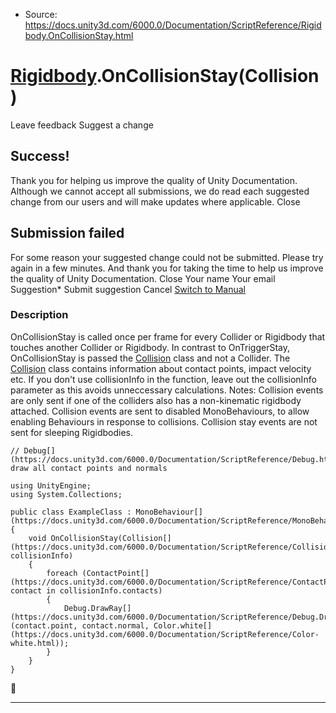 * Source: https://docs.unity3d.com/6000.0/Documentation/ScriptReference/Rigidbody.OnCollisionStay.html

#  [Rigidbody](https://docs.unity3d.com/6000.0/Documentation/ScriptReference/Rigidbody.html).OnCollisionStay(Collision)
Leave feedback
Suggest a change
## Success!
Thank you for helping us improve the quality of Unity Documentation. Although we cannot accept all submissions, we do read each suggested change from our users and will make updates where applicable.
Close
## Submission failed
For some reason your suggested change could not be submitted. Please <a>try again</a> in a few minutes. And thank you for taking the time to help us improve the quality of Unity Documentation.
Close
Your name Your email Suggestion* Submit suggestion
Cancel
[Switch to Manual](https://docs.unity3d.com/6000.0/Documentation/Manual/class-Rigidbody.html "Go to Rigidbody Component in the Manual")
### Description
OnCollisionStay is called once per frame for every Collider or Rigidbody that touches another Collider or Rigidbody.
In contrast to OnTriggerStay, OnCollisionStay is passed the [Collision](https://docs.unity3d.com/6000.0/Documentation/ScriptReference/Collision.html) class and not a Collider. The [Collision](https://docs.unity3d.com/6000.0/Documentation/ScriptReference/Collision.html) class contains information about contact points, impact velocity etc. If you don't use collisionInfo in the function, leave out the collisionInfo parameter as this avoids unneccessary calculations. Notes: Collision events are only sent if one of the colliders also has a non-kinematic rigidbody attached. Collision events are sent to disabled MonoBehaviours, to allow enabling Behaviours in response to collisions. Collision stay events are not sent for sleeping Rigidbodies.
```
// Debug[](https://docs.unity3d.com/6000.0/Documentation/ScriptReference/Debug.html)-draw all contact points and normals  
  
using UnityEngine;
using System.Collections;  
  
public class ExampleClass : MonoBehaviour[](https://docs.unity3d.com/6000.0/Documentation/ScriptReference/MonoBehaviour.html)
{
    void OnCollisionStay(Collision[](https://docs.unity3d.com/6000.0/Documentation/ScriptReference/Collision.html) collisionInfo)
    {
        foreach (ContactPoint[](https://docs.unity3d.com/6000.0/Documentation/ScriptReference/ContactPoint.html) contact in collisionInfo.contacts)
        {
            Debug.DrawRay[](https://docs.unity3d.com/6000.0/Documentation/ScriptReference/Debug.DrawRay.html)(contact.point, contact.normal, Color.white[](https://docs.unity3d.com/6000.0/Documentation/ScriptReference/Color-white.html));
        }
    }
}

```

* * *
